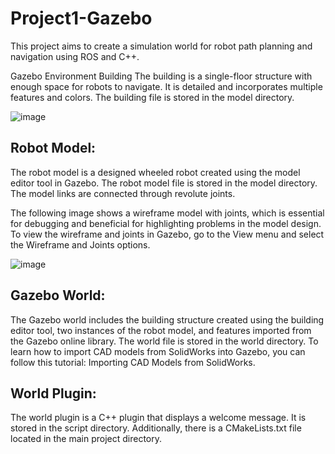 # Project1-Gazebo

This project aims to create a simulation world for robot path planning and navigation using ROS and C++.

Gazebo Environment Building
The building is a single-floor structure with enough space for robots to navigate. It is detailed and incorporates multiple features and colors. The building file is stored in the model directory.

![image](https://github.com/Bebil-P/Project1-Gazebo/assets/109389468/41e76172-10a0-4575-86c0-5f17dfd11b2a)


## Robot Model:

The robot model is a designed wheeled robot created using the model editor tool in Gazebo. The robot model file is stored in the model directory. The model links are connected through revolute joints.

The following image shows a wireframe model with joints, which is essential for debugging and beneficial for highlighting problems in the model design. To view the wireframe and joints in Gazebo, go to the View menu and select the Wireframe and Joints options.

![image](https://github.com/Bebil-P/Project1-Gazebo/assets/109389468/ff5d6f61-ff8e-4b84-ac85-14e25cfe6590)


## Gazebo World:

The Gazebo world includes the building structure created using the building editor tool, two instances of the robot model, and features imported from the Gazebo online library. The world file is stored in the world directory.
To learn how to import CAD models from SolidWorks into Gazebo, you can follow this tutorial: Importing CAD Models from SolidWorks.

## World Plugin:

The world plugin is a C++ plugin that displays a welcome message. It is stored in the script directory. Additionally, there is a CMakeLists.txt file located in the main project directory.